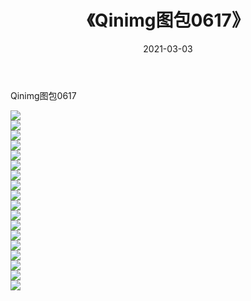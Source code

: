 ﻿---
layout: post
title:  《Qinimg图包0617》
date:   2021-03-03
img: http://imgx.orgx.ga/Qinimg图包/Qinimg图包0617/000.jpg
categories: [美女, 清纯, 唯美]
---

Qinimg图包0617

 ![](http://imgx.orgx.ga/Qinimg图包/Qinimg图包0617/001.jpg) <br>![](http://imgx.orgx.ga/Qinimg图包/Qinimg图包0617/002.jpg) <br>![](http://imgx.orgx.ga/Qinimg图包/Qinimg图包0617/003.jpg) <br>![](http://imgx.orgx.ga/Qinimg图包/Qinimg图包0617/004.jpg) <br>![](http://imgx.orgx.ga/Qinimg图包/Qinimg图包0617/005.jpg) <br>![](http://imgx.orgx.ga/Qinimg图包/Qinimg图包0617/006.jpg) <br>![](http://imgx.orgx.ga/Qinimg图包/Qinimg图包0617/007.jpg) <br>![](http://imgx.orgx.ga/Qinimg图包/Qinimg图包0617/008.jpg) <br>![](http://imgx.orgx.ga/Qinimg图包/Qinimg图包0617/009.jpg) <br>![](http://imgx.orgx.ga/Qinimg图包/Qinimg图包0617/010.jpg) <br>![](http://imgx.orgx.ga/Qinimg图包/Qinimg图包0617/011.jpg) <br>![](http://imgx.orgx.ga/Qinimg图包/Qinimg图包0617/012.jpg) <br>![](http://imgx.orgx.ga/Qinimg图包/Qinimg图包0617/013.jpg) <br>![](http://imgx.orgx.ga/Qinimg图包/Qinimg图包0617/014.jpg) <br>![](http://imgx.orgx.ga/Qinimg图包/Qinimg图包0617/015.jpg) <br>![](http://imgx.orgx.ga/Qinimg图包/Qinimg图包0617/016.jpg) <br>![](http://imgx.orgx.ga/Qinimg图包/Qinimg图包0617/017.jpg) <br>![](http://imgx.orgx.ga/Qinimg图包/Qinimg图包0617/018.jpg) <br>